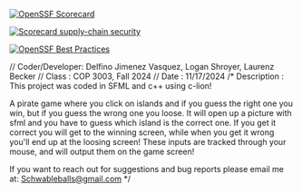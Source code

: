 [![OpenSSF Scorecard](https://api.scorecard.dev/projects/github.com/Legolotz/PirateGame/badge)](https://scorecard.dev/viewer/?uri=github.com/Legolotz/PirateGame)

[![Scorecard supply-chain security](https://github.com/Legolotz/PirateGame/actions/workflows/scorecard.yml/badge.svg)](https://github.com/Legolotz/PirateGame/actions/workflows/scorecard.yml)

[![OpenSSF Best Practices](https://www.bestpractices.dev/projects/10298/badge)](https://www.bestpractices.dev/projects/10298)


// Coder/Developer: Delfino Jimenez Vasquez, Logan Shroyer, Laurenz Becker
// Class          : COP 3003, Fall 2024
// Date           : 11/17/2024
/* Description    :
This project was coded in SFML and c++ using c-lion!

   A pirate game where you click on islands and if you guess the right one you win, but if you guess the wrong one you loose. It will open up 
   a picture with sfml and you have to guess which island is the correct one. If you get it correct you will get to the winning screen, while when you
   get it wrong you'll end up at the loosing screen! These inputs are tracked through your mouse, and will output them on the game screen!

   If you want to reach out for suggestions and bug reports please email me at: Schwableballs@gmail.com 
*/

